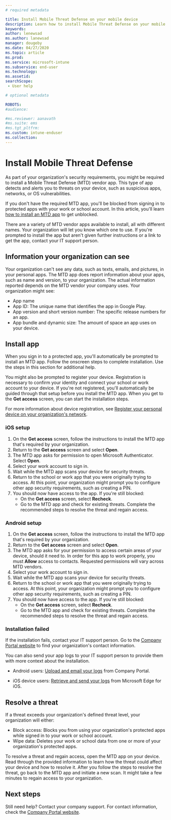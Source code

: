 ```yaml
---
# required metadata

title: Install Mobile Threat Defense on your mobile device
description: Learn how to install Mobile Threat Defense on your mobile device.
keywords:
author: lenewsad
ms.author: lanewsad  
manager: dougeby
ms.date: 04/27/2020
ms.topic: article
ms.prod:
ms.service: microsoft-intune
ms.subservice: end-user
ms.technology:
ms.assetid: 
searchScope:
 - User help

# optional metadata

ROBOTS:  
#audience:

#ms.reviewer: aanavath  
#ms.suite: ems
#ms.tgt_pltfrm:
ms.custom: intune-enduser
ms.collection: 
---  
```


# Install Mobile Threat Defense   

As part of your organization's security requirements, you might be required to install a Mobile Threat Defense (MTD) vendor app. This type of app detects and alerts you to threats on your device, such as suspicious apps, networks, or OS vulnerabilities.  

If you don't have the required MTD app, you'll be blocked from signing in to protected apps with your work or school account. In this article, you'll learn [how to install an MTD app](set-up-mobile-threat-defense.md#install-app) to get unblocked.  

There are a variety of MTD vendor apps available to install, all with different names. Your organization will let you know which one to use. If you're prompted to install the app but aren't given further instructions or a link to get the app, contact your IT support person. 


## Information your organization can see   

Your organization can't see any data, such as texts, emails, and pictures, in your personal apps. The MTD app does report information about your apps, such as name and version, to your organization. The actual information reported depends on the MTD vendor your company uses. Your organization might see:   

* App name  
* App ID: The unique name that identifies the app in Google Play.  
* App version and short version number: The specific release numbers for an app.  
* App bundle and dynamic size: The amount of space an app uses on your device. 


## Install app    
When you sign in to a protected app, you'll automatically be prompted to install an MTD app. Follow the onscreen steps to complete installation. Use the steps in this section for additional help.  
 
You might also be prompted to register your device. Registration is necessary to confirm your identity and connect your school or work account to your device. If you're not registered, you'll automatically be guided through that setup before you install the MTD app. When you get to the **Get access** screen, you can start the installation steps.  

For more information about device registration, see [Register your personal device on your organization's network](https://docs.microsoft.com/azure/active-directory/user-help/user-help-register-device-on-network).  

### iOS setup  

1. On the **Get access** screen, follow the instructions to install the MTD app that's required by your organization.   
2. Return to the **Get access** screen and select **Open**.  
3. The MTD app asks for permission to open Microsoft Authenticator. Select **Open**. 
4. Select your work account to sign in. 
5. Wait while the MTD app scans your device for security threats. 
6. Return to the school or work app that you were originally trying to access. At this point, your organization might prompt you to configure other app security requirements, such as creating a PIN.   
7. You should now have access to the app. If you're still blocked:  
    * On the **Get access** screen, select **Recheck**.  
    * Go to the MTD app and check for existing threats. Complete the recommended steps to resolve the threat and regain access.    

### Android setup 

1. On the **Get access** screen, follow the instructions to install the MTD app that's required by your organization.  
2. Return to the **Get access** screen and select **Open**.  
3. The MTD app asks for your permission to access certain areas of your device, should it need to. In order for this app to work properly, you must **Allow** access to contacts. Requested permissions will vary across MTD vendors.  
4. Select your work account to sign in.  
5. Wait while the MTD app scans your device for security threats.  
6. Return to the school or work app that you were originally trying to access. At this point, your organization might prompt you to configure other app security requirements, such as creating a PIN.  
7. You should now have access to the app. If you're still blocked:  
    * On the **Get access** screen, select **Recheck**.  
    * Go to the MTD app and check for existing threats. Complete the recommended steps to resolve the threat and regain access.  

### Installation failed  

If the installation fails, contact your IT support person. Go to the [Company Portal website](https://go.microsoft.com/fwlink/?linkid=2010980) to find your organization's contact information.  

You can also send your app logs to your IT support person to provide them with more context about the installation.  
* Android users: [Upload and email your logs](https://docs.microsoft.com/mem/intune/user-help/send-logs-to-your-it-admin-by-email-android) from Company Portal.   

* iOS device users: [Retrieve and send your logs](https://docs.microsoft.com/intune/apps/manage-microsoft-edge#use-microsoft-edge-to-access-managed-app-logs) from Microsoft Edge for iOS.  

## Resolve a threat  
If a threat exceeds your organization's defined threat level, your organization will either:  
   
* Block access: Blocks you from using your organization's protected apps while signed in to your work or school account.  
* Wipe data: Deletes your work or school data from one or more of your organization's protected apps.  

To resolve a threat and regain access, open the MTD app on your device. Read through the provided information to learn how the threat could affect your device and how to resolve it. After you follow the steps to resolve the threat, go back to the MTD app and initiate a new scan. It might take a few minutes to regain access to your organization.  

## Next steps  

Still need help? Contact your company support. For contact information, check the [Company Portal website](https://go.microsoft.com/fwlink/?linkid=2010980).


